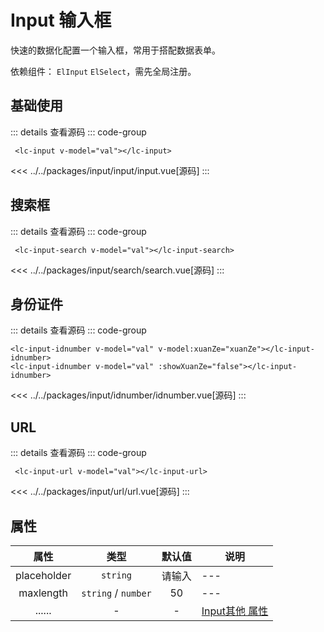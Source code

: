 # Input 输入框

快速的数据化配置一个输入框，常用于搭配数据表单。

依赖组件： `ElInput` `ElSelect`，需先全局注册。

## 基础使用

<ClientOnly>
  <InputDefault />
</ClientOnly>


::: details 查看源码
::: code-group
```vue [使用]
 <lc-input v-model="val"></lc-input>
```
<<< ../../packages/input/input/input.vue[源码]
:::

## 搜索框

<ClientOnly>
  <InputSearch />
</ClientOnly>

::: details 查看源码
::: code-group
```vue [使用]
 <lc-input-search v-model="val"></lc-input-search>
```
<<< ../../packages/input/search/search.vue[源码]
:::

## 身份证件

<ClientOnly>
  <InputIdnumber />
</ClientOnly>


::: details 查看源码
::: code-group
```vue [使用]
<lc-input-idnumber v-model="val" v-model:xuanZe="xuanZe"></lc-input-idnumber>
<lc-input-idnumber v-model="val" :showXuanZe="false"></lc-input-idnumber>
```
<<< ../../packages/input/idnumber/idnumber.vue[源码]
:::

## URL

<ClientOnly>
  <InputUrl />
</ClientOnly>

::: details 查看源码
::: code-group
```vue [使用]
 <lc-input-url v-model="val"></lc-input-url>
```
<<< ../../packages/input/url/url.vue[源码]
:::

## 属性

| 属性          |      类型             |  默认值 | 说明  |
| :-----------: | :-----------:        | :----:  | ---   |
| placeholder   | `string`             | 请输入   | ---   |
| maxlength     |  `string` / `number` |   50    |---   |
| ......        |   -     |    -     | [Input其他 属性](https://element-plus.gitee.io/zh-CN/component/input.html#attributes)|


